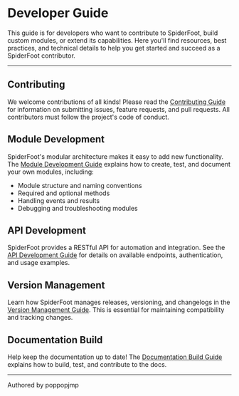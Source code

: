 # Developer Guide

This guide is for developers who want to contribute to SpiderFoot, build custom modules, or extend its capabilities. Here you'll find resources, best practices, and technical details to help you get started and succeed as a SpiderFoot contributor.

---

## Contributing

We welcome contributions of all kinds! Please read the [Contributing Guide](../docs/contributing.md) for information on submitting issues, feature requests, and pull requests. All contributors must follow the project's code of conduct.

## Module Development

SpiderFoot's modular architecture makes it easy to add new functionality. The [Module Development Guide](../docs/developer/module_development.md) explains how to create, test, and document your own modules, including:

- Module structure and naming conventions
- Required and optional methods
- Handling events and results
- Debugging and troubleshooting modules

## API Development

SpiderFoot provides a RESTful API for automation and integration. See the [API Development Guide](../docs/developer/api_development.md) for details on available endpoints, authentication, and usage examples.

## Version Management

Learn how SpiderFoot manages releases, versioning, and changelogs in the [Version Management Guide](../docs/VERSION_MANAGEMENT.md). This is essential for maintaining compatibility and tracking changes.

## Documentation Build

Help keep the documentation up to date! The [Documentation Build Guide](../docs/DOCUMENTATION_BUILD.md) explains how to build, test, and contribute to the docs.

---

Authored by poppopjmp
